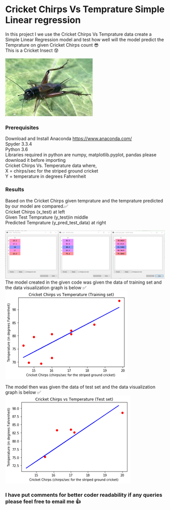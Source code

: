 # Cricket Chirps Vs Temprature Simple Linear regression

In this project I we use the Cricket Chirps Vs Temprature data create a Simple Linear Regression model and test how well will the model predict the Temprature on given Cricket Chirps count :sunglasses: <br>
This is a Cricket Insect :cold_sweat: <br> <br>
![](Cricket.jpg)


### Prerequisites

Download and Install Anaconda https://www.anaconda.com/<br>
Spyder 3.3.4 <br>
Python 3.6<br>
Libraries required in python are numpy, matplotlib.pyplot, pandas please download it before importing<br>
Cricket Chirps Vs. Temperature data where,<br> 
X = chirps/sec for the striped ground cricket<br>
Y = temperature in degrees Fahrenheit<br> 

### Results 

Based on the Cricket Chirps given temprature  and the temprature predicted by our model are compared.:white_check_mark:<br>
Cricket Chirps (x_test) at left <br>
Given Test Temprature (y_test)in middle <br>
Predicted Temprature  (y_pred_test_data) at right <br> <br>
![](Actual_Vs_Predicted.PNG)
The model created in the given code was given the data of training set and the data visualization graph is below :white_check_mark:
![](Trainingset.png)

The model then  was given the data of test set and the data visualization graph is below :white_check_mark:
![](Testset.png)

### I have put comments for better coder readability if any queries please feel free to email me :thumbsup:
